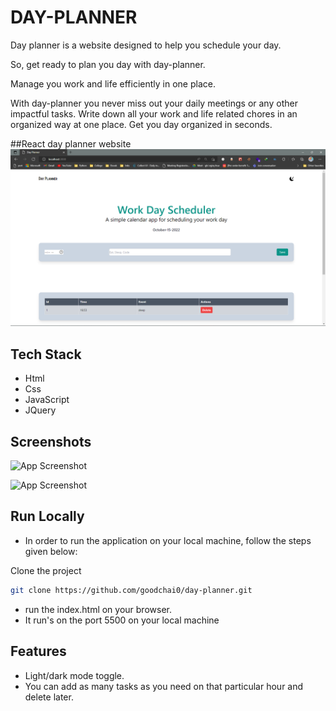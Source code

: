 
# DAY-PLANNER

Day planner is a website designed to help you schedule your day.

So, get ready to plan you day with day-planner.

Manage you work and life efficiently in one place.

With day-planner you never miss out your daily meetings or any other impactful tasks. Write down all your work and life related chores in an organized way at one place. Get you day organized in seconds.

##React day planner website
![web screenshot](https://github.com/palhimalaya/Day_Planner_Nextjs/blob/main/public/workday%20planner.png)

## Tech Stack

- Html
- Css
- JavaScript 
- JQuery


## Screenshots

![App Screenshot](https://user-images.githubusercontent.com/88376986/195583716-51e41bab-69ec-4be6-82b3-4e4f970141dd.png)

![App Screenshot](https://user-images.githubusercontent.com/88376986/195584263-8ef1b130-2a57-4104-8e24-77c7f5687f8b.png)


## Run Locally

- In order to run the application on your local machine, follow the steps given below:

Clone the project

```bash
git clone https://github.com/goodchai0/day-planner.git
```
- run the index.html on your browser.
- It run's on the port 5500 on your local machine



## Features

- Light/dark mode toggle.
- You can add as many tasks as you need on that particular hour and delete later.

